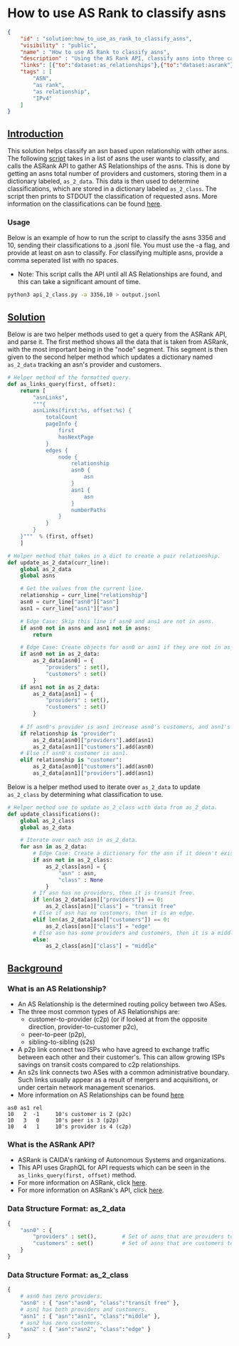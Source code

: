 # How to use AS Rank to classify asns

~~~json
{
    "id" : "solution:how_to_use_as_rank_to_classify_asns",
    "visibility" : "public",
    "name" : "How to use AS Rank to classify asns",
    "description" : "Using the AS Rank API, classify asns into three catagories: tansit free, middle, edge",
    "links": [{"to":"dataset:as_relationships"},{"to":"dataset:asrank"}],
    "tags" : [
        "ASN",
        "as rank",
        "as relationship",
        "IPv4"
    ]
}
~~~

## **<ins>Introduction</ins>**

This solution helps classify an asn based upon relationship with other asns. The following [script](api_2_class.py) takes in a list of asns the user wants to classify, and calls the ASRank API to gather AS Relationships of the asns. This is done by getting an asns total number of providers and customers, storing them in a dictionary labeled, ```as_2_data```. This data is then used to determine classifications, which are stored in a dictionary labeled ```as_2_class```. The script then prints to STDOUT the classification of requested asns. More information on the classifications can be found [here](###Data-Structure-Format:-as_2_class). 

### Usage

Below is an example of how to run the script to classify the asns 3356 and 10, sending their classifications to a .jsonl file. You must use the -a flag, and provide at least on asn to classify. For classifying multiple asns, provide a comma seperated list with no spaces.
- Note: This script calls the API until all AS Relationships are found, and this can take a significant amount of time.

```bash
python3 api_2_class.py -a 3356,10 > output.jsonl
```

## **<ins>Solution</ins>**

Below is are two helper methods used to get a query from the ASRank API, and parse it. The first method shows all the data that is taken from ASRank, with the most important being in the "node" segment. This segment is then given to the second helper method which updates a dictionary named ```as_2_data``` tracking an asn's provider and customers.

~~~Python
# Helper method of the formatted query.
def as_links_query(first, offset):
    return [
        "asnLinks",
        """{
        asnLinks(first:%s, offset:%s) {
            totalCount
            pageInfo {
                first
                hasNextPage
            }
            edges {
                node {
                    relationship
                    asn0 {
                        asn
                    }
                    asn1 {
                        asn
                    }
                    numberPaths
                }
            } 
        }
    }"""  % (first, offset)
    ]

# Helper method that takes in a dict to create a pair relationship.
def update_as_2_data(curr_line):
    global as_2_data
    global asns

    # Get the values from the current line.
    relationship = curr_line["relationship"]
    asn0 = curr_line["asn0"]["asn"]
    asn1 = curr_line["asn1"]["asn"]

    # Edge Case: Skip this line if asn0 and ans1 are not in asns.
    if asn0 not in asns and asn1 not in asns:
        return

    # Edge Case: Create objects for asn0 or asn1 if they are not in as_2_data.
    if asn0 not in as_2_data:
        as_2_data[asn0] = {
            "providers" : set(),
            "customers" : set()
        }
    if asn1 not in as_2_data:
        as_2_data[asn1] = {
            "providers" : set(),
            "customers" : set()
        }
    
    # If asn0's provider is asn1 increase asn0's customers, and asn1's providers
    if relationship is "provider":
        as_2_data[asn0]["providers"].add(asn1)
        as_2_data[asn1]["customers"].add(asn0)
    # Else if asn0's customer is asn1.
    elif relationship is "customer":
        as_2_data[asn0]["customers"].add(asn0)
        as_2_data[asn1]["providers"].add(asn1)
~~~

Below is a helper method used to iterate over ```as_2_data``` to update ```as_2_class``` by determining what classification to use.

~~~Python
# Helper method use to update as_2_class with data from as_2_data.
def update_classifications():
    global as_2_class
    global as_2_data

    # Iterate over each asn in as_2_data.
    for asn in as_2_data:
        # Edge Case: Create a dictionary for the asn if it doesn't exist.
        if asn not in as_2_class:
            as_2_class[asn] = {
                "asn" : asn,
                "class" : None
            }
        # If asn has no providers, then it is transit free.
        if len(as_2_data[asn]["providers"]) == 0:
            as_2_class[asn]["class"] = "transit free" 
        # Else if asn has no customers. then it is an edge.
        elif len(as_2_data[asn]["customers"]) == 0:
            as_2_class[asn]["class"] = "edge"
        # Else asn has some providers and customers, then it is a middle.
        else:
            as_2_class[asn]["class"] = "middle"
~~~

## **<ins>Background</ins>**

### What is an AS Relationship?
- An AS Relationship is the determined routing policy between two ASes.
- The three most common types of AS Relationships are:
  - customer-to-provider (c2p) (or if looked at from the opposite direction,  provider-to-customer p2c),
  - peer-to-peer (p2p),
  - sibling-to-sibling (s2s)
- A p2p link connect two ISPs who have agreed to exchange traffic between each other and their customer's. This can allow growing ISPs savings on transit costs compared to c2p relationships.
- An s2s link connects two ASes with a common administrative boundary. Such links usually appear as a result of mergers and acquisitions, or under certain network management scenarios.
- More information on AS Relationships can be found [here](https://www.caida.org/data/as-relationships/)

~~~text
as0 as1 rel
10   2  -1     10's customer is 2 (p2c)
10   3   0     10's peer is 3 (p2p)
10   4   1     10's provider is 4 (c2p)
~~~

### What is the ASRank API?

- ASRank is CAIDA's ranking of Autonomous Systems and organizations.
- This API uses GraphQL for API requests which can be seen in the ```as_links_query(first, offset)``` method.
- For more information on ASRank, click [here](https://asrank.caida.org/).
- For more information on ASRank's API, click [here](https://api.asrank.caida.org/v2/docs).

### Data Structure Format: as_2_data

~~~Python
{
    "asn0" : {
        "providers" : set(),        # Set of asns that are providers to asn0.
        "customers" : set()         # Set of asns that are customers to asn0.
    }
}
~~~

### Data Structure Format: as_2_class

~~~Python
{
    # asn0 has zero providers.
    "asn0" : { "asn":"asn0", "class":"transit free" },
    # asn1 has both providers and customers.
    "asn1" : { "asn":"asn1", "class":"middle" },
    # asn2 has zero customers.
    "asn2" : { "asn":"asn2", "class":"edge" }
}
~~~
